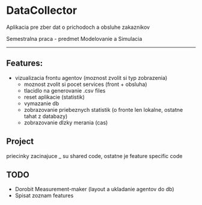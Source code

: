 # DataCollector

Aplikacia pre zber dat o prichodoch a obsluhe zakaznikov

Semestralna praca - predmet Modelovanie a Simulacia

---

## Features:
  * vizualizacia frontu agentov (moznost zvolit si typ zobrazenia)
	* moznost zvolit si pocet services (front + obsluha)
	* tlacidlo na generovanie .csv files
	* reset aplikacie (statistik)
	* vymazanie db
	* zobrazovanie priebeznych statistik (o fronte len lokalne, ostatne tahat z databazy)
	* zobrazovanie dlzky merania (cas)


## Project
    
priecinky zacinajuce _ su shared code, ostatne je feature specific code


## TODO 
  * Dorobit Measurement-maker (layout a ukladanie agentov do db)
  * Spisat zoznam features
